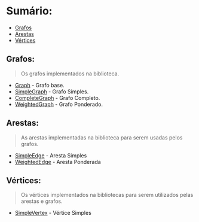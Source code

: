 # Sumário:

- [Grafos](#Grafos)
- [Arestas](#Arestas)
- [Vértices](#Vértices)

## Grafos:
> Os grafos implementados na biblioteca.

- [Graph](graphs/graph.md) - Grafo base.
- [SimpleGraph](graphs/simple_graph.md) - Grafo Simples.
- [CompleteGraph](graphs/complete_graph.md) - Grafo Completo.
- [WeightedGraph](graphs/weighted_graph.md) - Grafo Ponderado.

## Arestas:
> As arestas implementadas na biblioteca para serem usadas pelos grafos.

- [SimpleEdge](edges/simple_edge.md) - Aresta Simples
- [WeightedEdge](edges/weighted_edge.md) - Aresta Ponderada

## Vértices:
> Os vértices implementados na bibliotecas para serem utilizados pelas arestas e grafos.

- [SimpleVertex](vertices/simple_vertex.md) - Vértice Simples